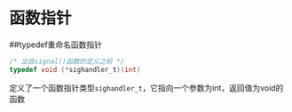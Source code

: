 函数指针
=======
##typedef重命名函数指针
```c
/* 出自signal()函数的定义之前 */
typedef void (*sighandler_t)(int)
```
定义了一个函数指针类型`sighandler_t`，它指向一个参数为int，返回值为void的函数
